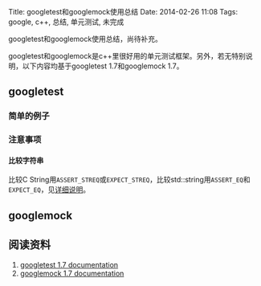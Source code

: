 Title: googletest和googlemock使用总结
Date: 2014-02-26 11:08
Tags: google, c++, 总结, 单元测试, 未完成

googletest和googlemock使用总结，尚待补充。

googletest和googlemock是c++里很好用的单元测试框架。另外，若无特别说明，以下内容均基于googletest 1.7和googlemock 1.7。

## googletest
### 简单的例子
<script src="https://gist.github.com/mawenbao/9223908.js"></script>

### 注意事项
#### 比较字符串
比较C String用`ASSERT_STREQ`或`EXPECT_STREQ`，比较std::string用`ASSERT_EQ`和`EXPECT_EQ`，见[详细说明](https://code.google.com/p/googletest/wiki/V1_7_Primer#String_Comparison)。

## googlemock

## 阅读资料
1. [googletest 1.7 documentation](https://code.google.com/p/googletest/wiki/V1_7_Documentation)
2. [googlemock 1.7 documentation](https://code.google.com/p/googlemock/wiki/V1_7_Documentation)

